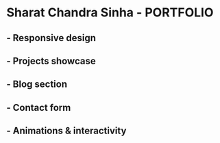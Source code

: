 # Sharat Chandra Sinha - PORTFOLIO

## - Responsive design
## - Projects showcase
## - Blog section
## - Contact form
## - Animations & interactivity



